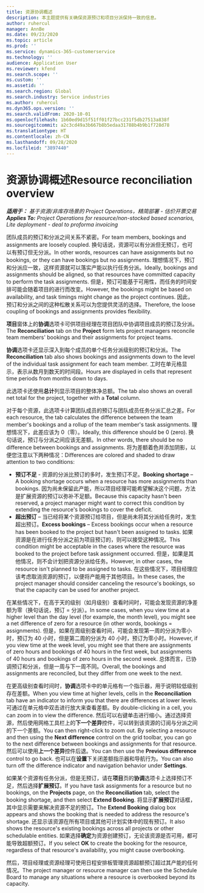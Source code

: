 ```yaml
---
title: 资源协调概述
description: 本主题提供有关确保资源预订和项目分派保持一致的信息。
author: ruhercul
manager: AnnBe
ms.date: 09/23/2020
ms.topic: article
ms.prod: ''
ms.service: dynamics-365-customerservice
ms.technology: ''
audience: Application User
ms.reviewer: kfend
ms.search.scope: ''
ms.custom: ''
ms.assetid: ''
ms.search.region: Global
ms.search.industry: Service industries
ms.author: ruhercul
ms.dyn365.ops.version: ''
ms.search.validFrom: 2020-10-01
ms.openlocfilehash: 1b60ed9d15f51ff01f27bcc231f5db27513a838f
ms.sourcegitcommit: a2c3cd49a3b667b8b5edaa31788b4b9b1f728d78
ms.translationtype: HT
ms.contentlocale: zh-CN
ms.lasthandoff: 09/28/2020
ms.locfileid: "3897440"
---
```

# <a name="resource-reconciliation-overview"></a><span data-ttu-id="ab494-103">资源协调概述</span><span class="sxs-lookup"><span data-stu-id="ab494-103">Resource reconciliation overview</span></span>

<span data-ttu-id="ab494-104">_**适用于：** 基于资源/非库存场景的 Project Operations，精简部署 - 估价开票交易_</span><span class="sxs-lookup"><span data-stu-id="ab494-104">_**Applies To:** Project Operations for resource/non-stocked based scenarios, Lite deployment - deal to proforma invoicing_</span></span>

<span data-ttu-id="ab494-105">团队成员的预订和分派之间关系不紧密。</span><span class="sxs-lookup"><span data-stu-id="ab494-105">For team members, bookings and assignments are loosely coupled.</span></span> <span data-ttu-id="ab494-106">换句话说，资源可以有分派但无预订，也可以有预订但无分派。</span><span class="sxs-lookup"><span data-stu-id="ab494-106">In other words, resources can have assignments but no bookings, or they can have bookings but no assignments.</span></span> <span data-ttu-id="ab494-107">理想情况下，预订和分派应一致，这样资源就可以落实产能以执行任务分派。</span><span class="sxs-lookup"><span data-stu-id="ab494-107">Ideally, bookings and assignments should be aligned, so that resources have committed capacity to perform the task assignments.</span></span> <span data-ttu-id="ab494-108">但是，预订可能基于可用性，而任务的时间安排可能会随着项目的进行而改变。</span><span class="sxs-lookup"><span data-stu-id="ab494-108">However, the bookings might be based on availability, and task timings might change as the project continues.</span></span> <span data-ttu-id="ab494-109">因此，预订和分派之间的这种松散关系可以为您提供灵活的选择。</span><span class="sxs-lookup"><span data-stu-id="ab494-109">Therefore, the loose coupling of bookings and assignments provides flexibility.</span></span>

<span data-ttu-id="ab494-110">**项目**窗体上的**协调**选项卡可供项目经理在项目团队中协调项目成员的预订及分派。</span><span class="sxs-lookup"><span data-stu-id="ab494-110">The **Reconciliation** tab on the **Project** form lets project managers reconcile team members' bookings and their assignments for project teams.</span></span>

<span data-ttu-id="ab494-111">**协调**选项卡还显示深入到每个成员的单个任务分派级别的预订和分派。</span><span class="sxs-lookup"><span data-stu-id="ab494-111">The **Reconciliation** tab also shows bookings and assignments down to the level of the individual task assignment for each team member.</span></span> <span data-ttu-id="ab494-112">工时在单元格显示，表示从数月到数天的时间段。</span><span class="sxs-lookup"><span data-stu-id="ab494-112">Hours are displayed in cells that represent time periods from months down to days.</span></span>

<span data-ttu-id="ab494-113">此选项卡还使用**总计**列显示项目的整体净总额。</span><span class="sxs-lookup"><span data-stu-id="ab494-113">The tab also shows an overall net total for the project, together with a **Total** column.</span></span>

<span data-ttu-id="ab494-114">对于每个资源，此选项卡计算团队成员的预订与团队成员任务分派汇总之差。</span><span class="sxs-lookup"><span data-stu-id="ab494-114">For each resource, the tab calculates the difference between the team member's bookings and a rollup of the team member's task assignments.</span></span> <span data-ttu-id="ab494-115">理想情况下，此差应该为 0（零）。</span><span class="sxs-lookup"><span data-stu-id="ab494-115">Ideally, this difference should be 0 (zero).</span></span> <span data-ttu-id="ab494-116">换句话说，预订与分派之间应该无差额。</span><span class="sxs-lookup"><span data-stu-id="ab494-116">In other words, there should be no difference between bookings and assignments.</span></span> <span data-ttu-id="ab494-117">将为差额着色并添加阴影，以便您注意以下两种情况：</span><span class="sxs-lookup"><span data-stu-id="ab494-117">Differences are colored and shaded to draw attention to two conditions:</span></span>

- <span data-ttu-id="ab494-118">**预订不足** - 资源的分派比预订的多时，发生预订不足。</span><span class="sxs-lookup"><span data-stu-id="ab494-118">**Booking shortage** – A booking shortage occurs when a resource has more assignments than bookings.</span></span> <span data-ttu-id="ab494-119">因为尚未保留此产能，所以项目经理可能希望解决这个问题，方法是扩展资源的预订以弥补不足额。</span><span class="sxs-lookup"><span data-stu-id="ab494-119">Because this capacity hasn't been reserved, a project manager might want to correct this condition by extending the resource's bookings to cover the deficit.</span></span>
- <span data-ttu-id="ab494-120">**超出预订** – 当已经将某个资源预订给项目，但是尚未将其分派给任务时，发生超出预订。</span><span class="sxs-lookup"><span data-stu-id="ab494-120">**Excess bookings** – Excess bookings occur when a resource has been booked to the project but hasn't been assigned to tasks.</span></span> <span data-ttu-id="ab494-121">如果资源是在进行任务分派之前为项目预订的，则可以接受这种情况。</span><span class="sxs-lookup"><span data-stu-id="ab494-121">This condition might be acceptable in the cases where the resource was booked to the project before task assignment occurred.</span></span> <span data-ttu-id="ab494-122">但是，如果是其他情况，则不会计划把资源分派给任务。</span><span class="sxs-lookup"><span data-stu-id="ab494-122">However, in other cases, the resource isn't planned to be assigned to tasks.</span></span> <span data-ttu-id="ab494-123">在这些情况下，项目经理应该考虑取消资源的预订，以便将产能用于其他项目。</span><span class="sxs-lookup"><span data-stu-id="ab494-123">In these cases, the project manager should consider canceling the resource's bookings, so that the capacity can be used for another project.</span></span>

<span data-ttu-id="ab494-124">在某些情况下，在高于天的级别（如月级别）查看时间时，可能会发现资源的净差额为零（换句话说，预订 = 分派）。</span><span class="sxs-lookup"><span data-stu-id="ab494-124">In some cases, when you view time at a higher level than the day level (for example, the month level), you might see a net difference of zero for a resource (in other words, bookings = assignments).</span></span> <span data-ttu-id="ab494-125">但是，如果在周级别查看时间，可能会发现第一周的分派为零小时，预订为 40 小时，但是第二周的分派为 40 小时，预订为零小时。</span><span class="sxs-lookup"><span data-stu-id="ab494-125">However, if you view time at the week level, you might see that there are assignments of zero hours and bookings of 40 hours in the first week, but assignments of 40 hours and bookings of zero hours in the second week.</span></span> <span data-ttu-id="ab494-126">总体而言，已协调预订和分派，但是一周与下一周不同。</span><span class="sxs-lookup"><span data-stu-id="ab494-126">Overall, the bookings and assignments are reconciled, but they differ from one week to the next.</span></span>

<span data-ttu-id="ab494-127">在更高级别查看时间时，**协调**选项卡中的单元格有一个指示器，用于说明较低级别存在差额。</span><span class="sxs-lookup"><span data-stu-id="ab494-127">When you view time at higher levels, cells in the **Reconciliation** tab have an indicator to inform you that there are differences at lower levels.</span></span> <span data-ttu-id="ab494-128">可通过在单元格中双击进行放大来查看差额。</span><span class="sxs-lookup"><span data-stu-id="ab494-128">By double-clicking in a cell, you can zoom in to view the difference.</span></span> <span data-ttu-id="ab494-129">然后可以右键单击进行缩小。通过选择资源，然后使用网格工具栏上的**下一个差异**控件，可以转到该资源的订阅与分派之间的下一个差额。</span><span class="sxs-lookup"><span data-stu-id="ab494-129">You can then right-click to zoom out. By selecting a resource and then using the **Next difference** control on the grid toolbar, you can go to the next difference between bookings and assignments for that resource.</span></span> <span data-ttu-id="ab494-130">然后可以使用**上一个差异**控件后退。</span><span class="sxs-lookup"><span data-stu-id="ab494-130">You can then use the **Previous difference** control to go back.</span></span> <span data-ttu-id="ab494-131">也可以在**设置**下关闭差额指示器和导航行为。</span><span class="sxs-lookup"><span data-stu-id="ab494-131">You can also turn off the difference indicator and navigation behavior under **Settings**.</span></span>


<span data-ttu-id="ab494-132">如果某个资源有任务分派，但是无预订，请在**项目**页的**协调**选项卡上选择预订不足，然后选择**扩展预订**。</span><span class="sxs-lookup"><span data-stu-id="ab494-132">If you have task assignments for a resource but no bookings, on the **Projects** page, on the **Reconciliation** tab, select the booking shortage, and then select **Extend Booking**.</span></span> <span data-ttu-id="ab494-133">将显示**扩展预订**对话框，其中显示需要来解决资源不足的预订。</span><span class="sxs-lookup"><span data-stu-id="ab494-133">The **Extend Booking** dialog box appears and shows the booking that is needed to address the resource's shortage.</span></span> <span data-ttu-id="ab494-134">还显示该资源在所有项目或其他可计划实体中的现有预订。</span><span class="sxs-lookup"><span data-stu-id="ab494-134">It also shows the resource's existing bookings across all projects or other schedulable entities.</span></span> <span data-ttu-id="ab494-135">如果选择**确定**为资源创建预订，无论该资源是否可用，都可能导致超额预订。</span><span class="sxs-lookup"><span data-stu-id="ab494-135">If you select **OK** to create the booking for the resource, regardless of that resource's availability, you might cause overbooking.</span></span>

<span data-ttu-id="ab494-136">然后，项目经理或资源经理可使用日程安排板管理资源超额预订超过其产能的任何情况。</span><span class="sxs-lookup"><span data-stu-id="ab494-136">The project manager or resource manager can then use the Schedule Board to manage any situations where a resource is overbooked beyond its capacity.</span></span>

